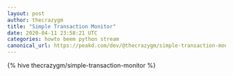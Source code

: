 ```yaml
---
layout: post
author: thecrazygm
title: "Simple Transaction Monitor"
date: 2020-04-11 23:58:21 UTC
categories: howto beem python stream
canonical_url: https://peakd.com/dev/@thecrazygm/simple-transaction-monitor
---
```

{% hive thecrazygm/simple-transaction-monitor %}
